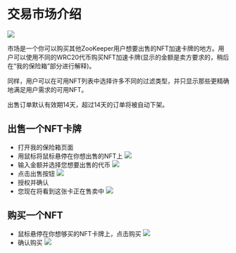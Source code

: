 # 交易市场介绍
![](/docs/image16.png)

市场是一个你可以购买其他ZooKeeper用户想要出售的NFT加速卡牌的地方。用户可以使用不同的WRC20代币购买NFT加速卡牌(显示的金额是卖方要求的，稍后在“我的保险箱”部分进行解释)。

同样，用户可以在可用NFT列表中选择许多不同的过滤类型，并只显示那些更精确地满足用户需求的可用NFT。

出售订单默认有效期14天，超过14天的订单将被自动下架。

## 出售一个NFT卡牌
*   打开我的保险箱页面
*   用鼠标将鼠标悬停在你想出售的NFT上
![](/docs/image1.png)
*   输入金额并选择您想要出售的代币
![](/docs/image20.png)
*   点击出售按钮
![](/docs/image9.png)
*   授权并确认
*   您现在将看到这张卡正在售卖中
![](/docs/image8.png)

## 购买一个NFT
* 鼠标悬停在你想够买的NFT卡牌上，点击购买
![](/docs/buynft.png)
* 确认购买
![](/docs/buynft2.png)
